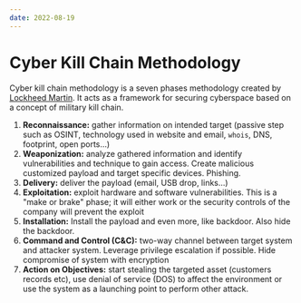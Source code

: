 ```yaml
---
date: 2022-08-19
---
```


Cyber Kill Chain Methodology
============================

Cyber kill chain methodology is a seven phases methodology created by
[Lockheed Martin](https://lockheedmartin.com/). It acts as a framework
for securing cyberspace based on a concept of military kill chain.

1.  **Reconnaissance:** gather information on intended target (passive
    step such as OSINT, technology used in website and email, `whois`,
    DNS, footprint, open ports…)
2.  **Weaponization:** analyze gathered information and identify
    vulnerabilities and technique to gain access. Create malicious
    customized payload and target specific devices. Phishing.
3.  **Delivery:** deliver the payload (email, USB drop, links…)
4.  **Exploitation:** exploit hardware and software vulnerabilities.
    This is a "make or brake" phase; it will either work or the security
    controls of the company will prevent the exploit
5.  **Installation:** Install the payload and even more, like backdoor.
    Also hide the backdoor.
6.  **Command and Control (C&C):** two-way channel between target system
    and attacker system. Leverage privilege escalation if possible. Hide
    compromise of system with encryption
7.  **Action on Objectives:** start stealing the targeted asset
    (customers records etc), use denial of service (DOS) to affect the
    environment or use the system as a launching point to perform other
    attack.
